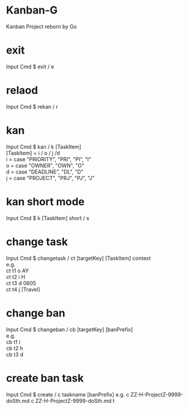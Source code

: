 # Kanban-G
Kanban Project reborn by Go


# exit
Input Cmd $ exit / e

# relaod
Input Cmd $ rekan / r

# kan
Input Cmd $  kan / k [TaskItem]  
[TaskItem] = i / o / j /d   
i = case "PRIORITY", "PRI", "PI", "I"  
o = case "OWNER", "OWN", "O"  
d = case "DEADLINE", "DL", "D"  
j = case "PROJECT", "PRJ", "PJ", "J"  

# kan short mode
Input Cmd $ k [TaskItem] short / s

# change task
Input Cmd $  changetask / ct [targetKey] [TaskItem] context  
e.g.   
ct t1 o AY  
ct t2 i H  
ct t3 d 0605  
ct t4 j [Travel]  

# change ban
Input Cmd $ changeban / cb [targetKey] [banPrefix]  
e.g.  
cb t1 i  
cb t2 h  
cb t3 d  

# create ban task
Input Cmd $ create / c taskname [banPrefix]
e.g.
c ZZ-H-ProjectZ-9999-doSth.md 
c ZZ-H-ProjectZ-9999-doSth.md t
 